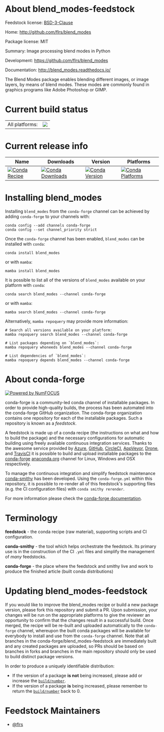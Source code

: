 About blend_modes-feedstock
===========================

Feedstock license: [BSD-3-Clause](https://github.com/conda-forge/blend_modes-feedstock/blob/main/LICENSE.txt)

Home: http://github.com/flrs/blend_modes

Package license: MIT

Summary: Image processing blend modes in Python

Development: https://github.com/flrs/blend_modes

Documentation: http://blend_modes.readthedocs.io/

The Blend Modes package enables blending different images,
or image layers, by means of blend modes. These modes are commonly found
in graphics programs like Adobe Photoshop or GIMP.


Current build status
====================


<table><tr><td>All platforms:</td>
    <td>
      <a href="https://dev.azure.com/conda-forge/feedstock-builds/_build/latest?definitionId=7187&branchName=main">
        <img src="https://dev.azure.com/conda-forge/feedstock-builds/_apis/build/status/blend_modes-feedstock?branchName=main">
      </a>
    </td>
  </tr>
</table>

Current release info
====================

| Name | Downloads | Version | Platforms |
| --- | --- | --- | --- |
| [![Conda Recipe](https://img.shields.io/badge/recipe-blend_modes-green.svg)](https://anaconda.org/conda-forge/blend_modes) | [![Conda Downloads](https://img.shields.io/conda/dn/conda-forge/blend_modes.svg)](https://anaconda.org/conda-forge/blend_modes) | [![Conda Version](https://img.shields.io/conda/vn/conda-forge/blend_modes.svg)](https://anaconda.org/conda-forge/blend_modes) | [![Conda Platforms](https://img.shields.io/conda/pn/conda-forge/blend_modes.svg)](https://anaconda.org/conda-forge/blend_modes) |

Installing blend_modes
======================

Installing `blend_modes` from the `conda-forge` channel can be achieved by adding `conda-forge` to your channels with:

```
conda config --add channels conda-forge
conda config --set channel_priority strict
```

Once the `conda-forge` channel has been enabled, `blend_modes` can be installed with `conda`:

```
conda install blend_modes
```

or with `mamba`:

```
mamba install blend_modes
```

It is possible to list all of the versions of `blend_modes` available on your platform with `conda`:

```
conda search blend_modes --channel conda-forge
```

or with `mamba`:

```
mamba search blend_modes --channel conda-forge
```

Alternatively, `mamba repoquery` may provide more information:

```
# Search all versions available on your platform:
mamba repoquery search blend_modes --channel conda-forge

# List packages depending on `blend_modes`:
mamba repoquery whoneeds blend_modes --channel conda-forge

# List dependencies of `blend_modes`:
mamba repoquery depends blend_modes --channel conda-forge
```


About conda-forge
=================

[![Powered by
NumFOCUS](https://img.shields.io/badge/powered%20by-NumFOCUS-orange.svg?style=flat&colorA=E1523D&colorB=007D8A)](https://numfocus.org)

conda-forge is a community-led conda channel of installable packages.
In order to provide high-quality builds, the process has been automated into the
conda-forge GitHub organization. The conda-forge organization contains one repository
for each of the installable packages. Such a repository is known as a *feedstock*.

A feedstock is made up of a conda recipe (the instructions on what and how to build
the package) and the necessary configurations for automatic building using freely
available continuous integration services. Thanks to the awesome service provided by
[Azure](https://azure.microsoft.com/en-us/services/devops/), [GitHub](https://github.com/),
[CircleCI](https://circleci.com/), [AppVeyor](https://www.appveyor.com/),
[Drone](https://cloud.drone.io/welcome), and [TravisCI](https://travis-ci.com/)
it is possible to build and upload installable packages to the
[conda-forge](https://anaconda.org/conda-forge) [anaconda.org](https://anaconda.org/)
channel for Linux, Windows and OSX respectively.

To manage the continuous integration and simplify feedstock maintenance
[conda-smithy](https://github.com/conda-forge/conda-smithy) has been developed.
Using the ``conda-forge.yml`` within this repository, it is possible to re-render all of
this feedstock's supporting files (e.g. the CI configuration files) with ``conda smithy rerender``.

For more information please check the [conda-forge documentation](https://conda-forge.org/docs/).

Terminology
===========

**feedstock** - the conda recipe (raw material), supporting scripts and CI configuration.

**conda-smithy** - the tool which helps orchestrate the feedstock.
                   Its primary use is in the construction of the CI ``.yml`` files
                   and simplify the management of *many* feedstocks.

**conda-forge** - the place where the feedstock and smithy live and work to
                  produce the finished article (built conda distributions)


Updating blend_modes-feedstock
==============================

If you would like to improve the blend_modes recipe or build a new
package version, please fork this repository and submit a PR. Upon submission,
your changes will be run on the appropriate platforms to give the reviewer an
opportunity to confirm that the changes result in a successful build. Once
merged, the recipe will be re-built and uploaded automatically to the
`conda-forge` channel, whereupon the built conda packages will be available for
everybody to install and use from the `conda-forge` channel.
Note that all branches in the conda-forge/blend_modes-feedstock are
immediately built and any created packages are uploaded, so PRs should be based
on branches in forks and branches in the main repository should only be used to
build distinct package versions.

In order to produce a uniquely identifiable distribution:
 * If the version of a package **is not** being increased, please add or increase
   the [``build/number``](https://docs.conda.io/projects/conda-build/en/latest/resources/define-metadata.html#build-number-and-string).
 * If the version of a package **is** being increased, please remember to return
   the [``build/number``](https://docs.conda.io/projects/conda-build/en/latest/resources/define-metadata.html#build-number-and-string)
   back to 0.

Feedstock Maintainers
=====================

* [@flrs](https://github.com/flrs/)


